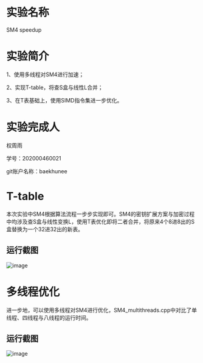 # 实验名称
SM4 speedup

# 实验简介
1、使用多线程对SM4进行加速；

2、实现T-table，将查S盒与线性L合并；

3、在T表基础上，使用SIMD指令集进一步优化。

# 实验完成人
权周雨 

学号：202000460021 

git账户名称：baekhunee

# T-table
本次实验中SM4根据算法流程一步步实现即可。SM4的密钥扩展方案与加密过程中均涉及查S盒与线性变换L，使用T表优化即将二者合并，将原来4个8进8出的S盒替换为一个32进32出的新表。

## 运行截图
![image](https://user-images.githubusercontent.com/105578152/180714289-082d841a-fc1a-41b8-8cd4-56492c8932a8.png)

# 多线程优化

进一步地，可以使用多线程对SM4进行优化，SM4_multithreads.cpp中对比了单线程、四线程与八线程的运行时间。

## 运行截图
![image](https://user-images.githubusercontent.com/105578152/180715365-e82b2217-5140-47d3-b212-b5843d2a0b90.png)

